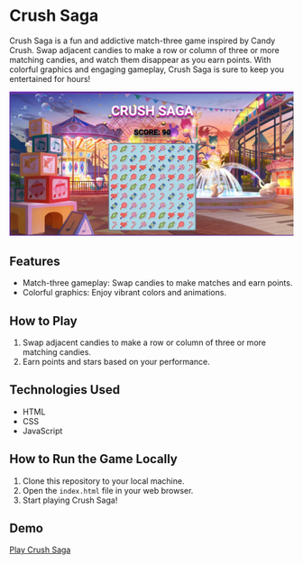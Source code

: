 # Crush Saga

Crush Saga is a fun and addictive match-three game inspired by Candy Crush. Swap adjacent candies to make a row or column of three or more matching candies, and watch them disappear as you earn points. With colorful graphics and engaging gameplay, Crush Saga is sure to keep you entertained for hours!

![Alt text](crushsagaplay.png)

## Features
- Match-three gameplay: Swap candies to make matches and earn points.
- Colorful graphics: Enjoy vibrant colors and animations.

## How to Play
1. Swap adjacent candies to make a row or column of three or more matching candies.
2. Earn points and stars based on your performance.

## Technologies Used
- HTML
- CSS
- JavaScript

## How to Run the Game Locally
1. Clone this repository to your local machine.
2. Open the `index.html` file in your web browser.
3. Start playing Crush Saga!


## Demo
[Play Crush Saga](https://sithumsankajith.github.io/crush-saga/)


